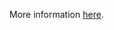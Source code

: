 More information [here](https://docs.prismacloud.io/en/enterprise-edition/policy-reference/openstack-policies/openstack-policy-index/ensure-openstack-firewall-rule-has-destination-ip-configured).
